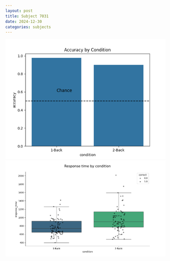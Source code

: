 ```yaml
---
layout: post
title: Subject 7031
date: 2024-12-30
categories: subjects
---
```


![](data/7031/run-12/7031_ATS_acc.png)
![](data/7031/run-12/7031_ATS_rt.png)
